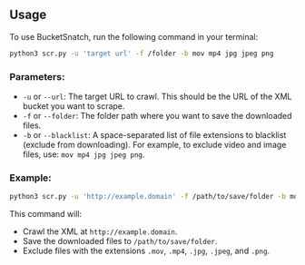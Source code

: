 ## Usage

To use BucketSnatch, run the following command in your terminal:

```bash
python3 scr.py -u 'target url' -f /folder -b mov mp4 jpg jpeg png
```

### Parameters:

- `-u` or `--url`: The target URL to crawl. This should be the URL of the XML bucket you want to scrape.
- `-f` or `--folder`: The folder path where you want to save the downloaded files.
- `-b` or `--blacklist`: A space-separated list of file extensions to blacklist (exclude from downloading). For example, to exclude video and image files, use: `mov mp4 jpg jpeg png`.

### Example:

```bash
python3 scr.py -u 'http://example.domain' -f /path/to/save/folder -b mov mp4 jpg jpeg png
```

This command will:
- Crawl the XML at `http://example.domain`.
- Save the downloaded files to `/path/to/save/folder`.
- Exclude files with the extensions `.mov`, `.mp4`, `.jpg`, `.jpeg`, and `.png`.
